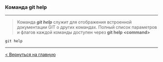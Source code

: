 ### Команда **git help**

---
> Команда ***git help*** служит для отображения встроенной документации GIT о других командах. Полный список параметров и флагов каждой команды доступен через **git help \<command>**

```bush=
git help
```
---
[< Вернуться на главную](./readme.md)